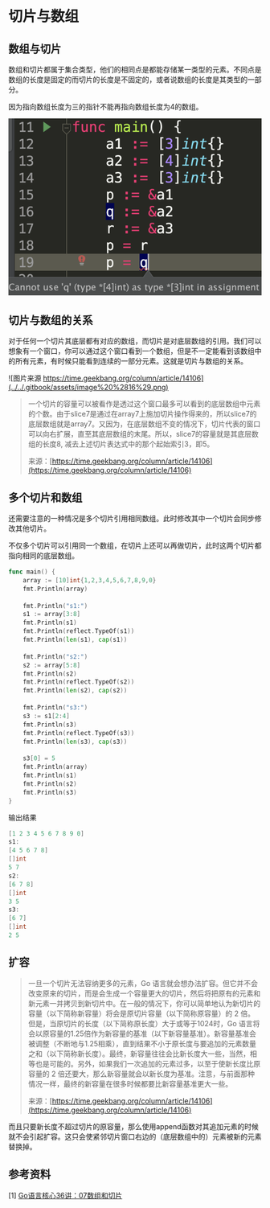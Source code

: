 # 切片与数组

## 数组与切片

数组和切片都属于集合类型，他们的相同点是都能存储某一类型的元素。不同点是数组的长度是固定的而切片的长度是不固定的，或者说数组的长度是其类型的一部分。

因为指向数组长度为三的指针不能再指向数组长度为4的数组。

![](../../.gitbook/assets/image%20%2815%29.png)

## 切片与数组的关系

对于任何一个切片其底层都有对应的数组，而切片是对底层数组的引用。我们可以想象有一个窗口，你可以通过这个窗口看到一个数组，但是不一定能看到该数组中的所有元素，有时候只能看到连续的一部分元素。这就是切片与数组的关系。

![&#x56FE;&#x7247;&#x6765;&#x6E90; https://time.geekbang.org/column/article/14106](../../.gitbook/assets/image%20%2816%29.png)

> 一个切片的容量可以被看作是透过这个窗口最多可以看到的底层数组中元素的个数。由于slice7是通过在array7上施加切片操作得来的，所以slice7的底层数组就是array7。又因为，在底层数组不变的情况下，切片代表的窗口可以向右扩展，直至其底层数组的末尾。所以，slice7的容量就是其底层数组的长度8, 减去上述切片表达式中的那个起始索引3，即5。
>
> 来源：[https://time.geekbang.org/column/article/14106](https://time.geekbang.org/column/article/14106)

## 多个切片和数组

还需要注意的一种情况是多个切片引用相同数组。此时修改其中一个切片会同步修改其他切片。

不仅多个切片可以引用同一个数组，在切片上还可以再做切片，此时这两个切片都指向相同的底层数组。

```go
func main() {
	array := [10]int{1,2,3,4,5,6,7,8,9,0}
	fmt.Println(array)

	fmt.Println("s1:")
	s1 := array[3:8]
	fmt.Println(s1)
	fmt.Println(reflect.TypeOf(s1))
	fmt.Println(len(s1), cap(s1))

	fmt.Println("s2:")
	s2 := array[5:8]
	fmt.Println(s2)
	fmt.Println(reflect.TypeOf(s2))
	fmt.Println(len(s2), cap(s2))

	fmt.Println("s3:")
	s3 := s1[2:4]
	fmt.Println(s3)
	fmt.Println(reflect.TypeOf(s3))
	fmt.Println(len(s3), cap(s3))
	
	s3[0] = 5
	fmt.Println(array)
	fmt.Println(s1)
	fmt.Println(s2)
	fmt.Println(s3)
}
```

输出结果

```go
[1 2 3 4 5 6 7 8 9 0]
s1:
[4 5 6 7 8]
[]int
5 7
s2:
[6 7 8]
[]int
3 5
s3:
[6 7]
[]int
2 5
```

## 扩容

> 一旦一个切片无法容纳更多的元素，Go 语言就会想办法扩容。但它并不会改变原来的切片，而是会生成一个容量更大的切片，然后将把原有的元素和新元素一并拷贝到新切片中。在一般的情况下，你可以简单地认为新切片的容量（以下简称新容量）将会是原切片容量（以下简称原容量）的 2 倍。但是，当原切片的长度（以下简称原长度）大于或等于1024时，Go 语言将会以原容量的1.25倍作为新容量的基准（以下新容量基准）。新容量基准会被调整（不断地与1.25相乘），直到结果不小于原长度与要追加的元素数量之和（以下简称新长度）。最终，新容量往往会比新长度大一些，当然，相等也是可能的。另外，如果我们一次追加的元素过多，以至于使新长度比原容量的 2 倍还要大，那么新容量就会以新长度为基准。注意，与前面那种情况一样，最终的新容量在很多时候都要比新容量基准更大一些。
>
> 来源：[https://time.geekbang.org/column/article/14106](https://time.geekbang.org/column/article/14106)

而且只要新长度不超过切片的原容量，那么使用append函数对其追加元素的时候就不会引起扩容。这只会使紧邻切片窗口右边的（底层数组中的）元素被新的元素替换掉。

## 参考资料

\[1\] [Go语言核心36讲：07数组和切片](https://time.geekbang.org/column/article/14106)





